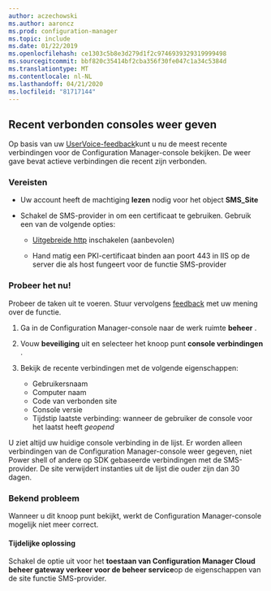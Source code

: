 ```yaml
---
author: aczechowski
ms.author: aaroncz
ms.prod: configuration-manager
ms.topic: include
ms.date: 01/22/2019
ms.openlocfilehash: ce1303c5b8e3d279d1f2c9746939329319999498
ms.sourcegitcommit: bbf820c35414bf2cba356f30fe047c1a34c5384d
ms.translationtype: MT
ms.contentlocale: nl-NL
ms.lasthandoff: 04/21/2020
ms.locfileid: "81717144"
---
```

## <a name="view-recently-connected-consoles"></a><a name="bkmk_console"></a>Recent verbonden consoles weer geven 
<!--3699367-->

Op basis van uw [UserVoice-feedback](https://configurationmanager.uservoice.com/forums/300492-ideas/suggestions/12508299-active-admin-consoles)kunt u nu de meest recente verbindingen voor de Configuration Manager-console bekijken. De weer gave bevat actieve verbindingen die recent zijn verbonden. 


### <a name="prerequisites"></a>Vereisten

- Uw account heeft de machtiging **lezen** nodig voor het object **SMS_Site**  

- Schakel de SMS-provider in om een certificaat te gebruiken.<!--SCCMDocs-pr issue 3135--> Gebruik een van de volgende opties:  

    - [Uitgebreide http](../../../../plan-design/hierarchy/enhanced-http.md) inschakelen (aanbevolen)  

    - Hand matig een PKI-certificaat binden aan poort 443 in IIS op de server die als host fungeert voor de functie SMS-provider  


### <a name="try-it-out"></a>Probeer het nu!

Probeer de taken uit te voeren. Stuur vervolgens [feedback](../../../../understand/find-help.md#product-feedback) met uw mening over de functie.

1. Ga in de Configuration Manager-console naar de werk ruimte **beheer** .  

2. Vouw **beveiliging** uit en selecteer het knoop punt **console verbindingen** .  

3. Bekijk de recente verbindingen met de volgende eigenschappen:  

    - Gebruikersnaam
    - Computer naam
    - Code van verbonden site
    - Console versie
    - Tijdstip laatste verbinding: wanneer de gebruiker de console voor het laatst heeft *geopend*

U ziet altijd uw huidige console verbinding in de lijst. Er worden alleen verbindingen van de Configuration Manager-console weer gegeven, niet Power shell of andere op SDK gebaseerde verbindingen met de SMS-provider. De site verwijdert instanties uit de lijst die ouder zijn dan 30 dagen.


### <a name="known-issue"></a>Bekend probleem

Wanneer u dit knoop punt bekijkt, werkt de Configuration Manager-console mogelijk niet meer correct. 

#### <a name="workaround"></a>Tijdelijke oplossing
Schakel de optie uit voor het **toestaan van Configuration Manager Cloud beheer gateway verkeer voor de beheer service**op de eigenschappen van de site functie SMS-provider.

